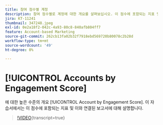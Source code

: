 ```yaml
---
title: 참여 점수별 계정
description: 참여 점수별로 계정에 대한 개요를 살펴보십시오. 이 점수에 포함되는 지표 및 이와 관련된 보고서를 알아봅니다.
jira: KT-11241
thumbnail: 347248.jpeg
exl-id: 0e2a18f2-042c-4a93-80c8-840afb804ff7
feature: Account-based Marketing
source-git-commit: 262cb13fa02b32f7918ebd569720b80078c2b28d
workflow-type: tm+mt
source-wordcount: '49'
ht-degree: 0%

---
```


# [!UICONTROL Accounts by Engagement Score]

에 대한 높은 수준의 개요 [!UICONTROL Account by Engagement Score].  이 자습서에서는 이 점수에 포함되는 지표 및 이와 연결된 보고서에 대해 설명합니다.

>[!VIDEO](https://video.tv.adobe.com/v/347248/?learn=on){transcript=true}
